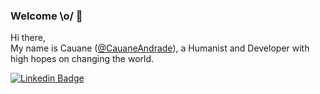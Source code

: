 ### Welcome \o/ :metal:

Hi there, <br>
My name is Cauane ([@CauaneAndrade](https://medium.com/@cauane.andrad)), a Humanist and Developer with high hopes on changing the world. <br>

[![Linkedin Badge](https://img.shields.io/badge/LinkedIn-Cauane%20Andrade-blue)](https://www.linkedin.com/in/cauane-andrade)
